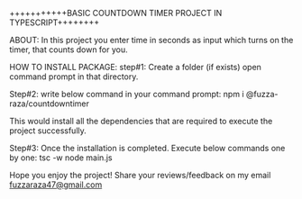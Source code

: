 +++++++++++BASIC COUNTDOWN TIMER PROJECT IN TYPESCRIPT++++++++

ABOUT: In this project you enter time in seconds as input which turns on the timer, that counts down for you.

HOW TO INSTALL PACKAGE: step#1: Create a folder (if exists) open command prompt in that directory.

Step#2: write below command in your command prompt: npm i @fuzza-raza/countdowntimer

This would install all the dependencies that are required to execute the project successfully.

Step#3: Once the installation is completed. Execute below commands one by one: 
    tsc -w
    node main.js

Hope you enjoy the project! Share your reviews/feedback on my email fuzzaraza47@gmail.com
